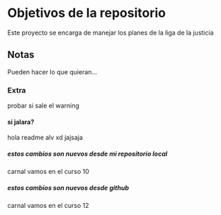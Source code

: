 # Objetivos de la repositorio

Este proyecto se encarga de manejar los planes de la liga de la justicia


## Notas
Pueden hacer lo que quieran...

### Extra
probar si sale el warning

#### si jalara?
hola readme alv xd jajsaja


##### estos cambios son nuevos desde mi repositorio local
carnal vamos en el curso 10
##### estos cambios son nuevos desde github
carnal vamos en el curso 12
